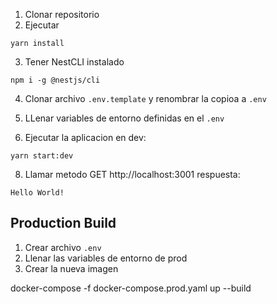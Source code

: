 1. Clonar repositorio
2. Ejecutar
```
yarn install
```
3. Tener NestCLI instalado
```
npm i -g @nestjs/cli
```
4. Clonar archivo ```.env.template``` y renombrar la copioa a ```.env```

5. LLenar variables de entorno definidas en el ```.env```
7. Ejecutar la aplicacion en dev:
```
yarn start:dev
```
8. Llamar metodo GET http://localhost:3001 respuesta:
```
Hello World!
```

## Production Build

1. Crear archivo ```.env```
2. Llenar las variables de entorno de prod
3. Crear la nueva imagen

docker-compose -f docker-compose.prod.yaml up --build
